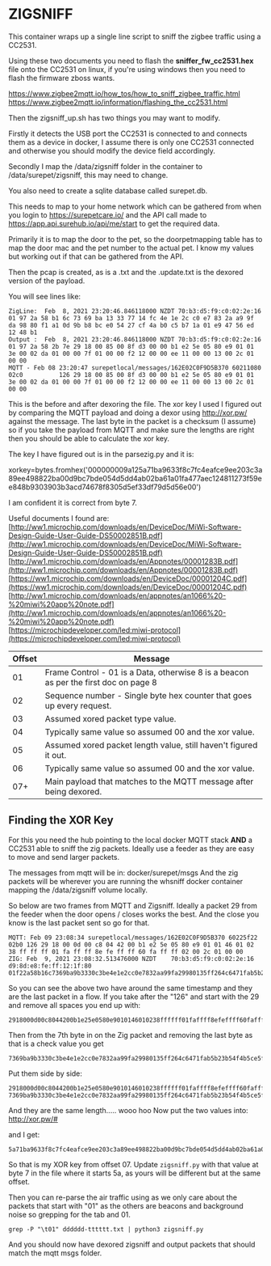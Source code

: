 # ZIGSNIFF

This container wraps up a single line script to sniff the zigbee traffic using a CC2531.

Using these two documents you need to flash the **sniffer_fw_cc2531.hex** file onto the CC2531 on linux, if you're using windows then you need to flash the firmware zboss wants.

https://www.zigbee2mqtt.io/how_tos/how_to_sniff_zigbee_traffic.html
https://www.zigbee2mqtt.io/information/flashing_the_cc2531.html

Then the zigsniff_up.sh has two things you may want to modify.

Firstly it detects the USB port the CC2531 is connected to and connects them as a device in docker, I assume there is only one CC2531 connected and otherwise you should modify the device field accordingly.

Secondly I map the /data/zigsniff folder in the container to /data/surepet/zigsniff, this may need to change.

You also need to create a sqlite database called surepet.db.

This needs to map to your home network which can be gathered from when you login to https://surepetcare.io/ and the API call made to https://app.api.surehub.io/api/me/start to get the required data.

Primarily it is to map the door to the pet, so the doorpetmapping table has to map the door mac and the pet number to the actual pet. I know my values but working out if that can be gathered from the API.

Then the pcap is created, as is a .txt and the .update.txt is the dexored version of the payload.

You will see lines like:
```
ZigLine:  Feb  8, 2021 23:20:46.846118000 NZDT 70:b3:d5:f9:c0:02:2e:16 01 97 2a 58 b1 6c 73 69 ba 13 33 77 14 fc 4e 1e 2c c0 e7 83 2a a9 9f da 98 80 f1 a1 0d 9b b8 bc e0 54 27 cf 4a b0 c5 b7 1a 01 e9 47 56 ed 12 48 b1
Output :  Feb  8, 2021 23:20:46.846118000 NZDT 70:b3:d5:f9:c0:02:2e:16 01 97 2a 58 2b 7e 29 18 00 85 00 8f d3 00 00 b1 e2 5e 05 80 e9 01 01 3e 00 02 da 01 00 00 7f 01 00 00 f2 12 00 00 ee 11 00 00 13 00 2c 01 00 00
MQTT - Feb 08 23:20:47 surepetlocal/messages/162E02C0F9D5B370 60211080 02c0          126 29 18 00 85 00 8f d3 00 00 b1 e2 5e 05 80 e9 01 01 3e 00 02 da 01 00 00 7f 01 00 00 f2 12 00 00 ee 11 00 00 13 00 2c 01 00 00
```
This is the before and after dexoring the file.
The xor key I used I figured out by comparing the MQTT payload and doing a dexor using http://xor.pw/ against the message.
The last byte in the packet is a checksum (I assume) so if you take the payload from MQTT and make sure the lengths are right then you should be able to calculate the xor key.

The key I have figured out is in the parsezig.py and it is:

xorkey=bytes.fromhex('000000009a125a71ba9633f8c7fc4eafce9ee203c3a89ee498822ba00d9bc7bde054d5dd4ab02ba61a01fa477aec124811273f59ee848b9303903b3acd74678f8305d5ef33df79d5d56e00')

I am confident it is correct from byte 7.

Useful documents I found are:
[http://ww1.microchip.com/downloads/en/DeviceDoc/MiWi-Software-Design-Guide-User-Guide-DS50002851B.pdf](http://ww1.microchip.com/downloads/en/DeviceDoc/MiWi-Software-Design-Guide-User-Guide-DS50002851B.pdf)  
[http://ww1.microchip.com/downloads/en/Appnotes/00001283B.pdf](http://ww1.microchip.com/downloads/en/Appnotes/00001283B.pdf)  
[https://ww1.microchip.com/downloads/en/DeviceDoc/00001204C.pdf](https://ww1.microchip.com/downloads/en/DeviceDoc/00001204C.pdf)  
[http://ww1.microchip.com/downloads/en/appnotes/an1066%20-%20miwi%20app%20note.pdf](http://ww1.microchip.com/downloads/en/appnotes/an1066%20-%20miwi%20app%20note.pdf)  
[https://microchipdeveloper.com/led:miwi-protocol](https://microchipdeveloper.com/led:miwi-protocol)

| Offset | Message |
|-|-|
|01| Frame Control - 01 is a Data, otherwise 8 is a beacon as per the first doc on page 8
|02| Sequence number - Single byte hex counter that goes up every request.
|03| Assumed xored packet type value.
|04| Typically same value so assumed 00 and the xor value.
|05| Assumed xored packet length value, still haven't figured it out.
|06| Typically same value so assumed 00 and the xor value.
|07+| Main payload that matches to the MQTT message after being dexored.


## Finding the XOR Key

For this you need the hub pointing to the local docker MQTT stack **AND** a CC2531 able to sniff the zig packets. Ideally use a feeder as they are easy to move and send larger packets. 

The messages from mqtt will be in: docker/surepet/msgs
And the zig packets will be wherever you are running the whsniff docker container mapping the /data/zigsniff volume locally.

So below are two frames from MQTT and Zigsniff. Ideally a packet 29 from the feeder when the door opens / closes works the best. And the close you know is the last packet sent so go for that.

```
MQTT: Feb 09 23:08:34 surepetlocal/messages/162E02C0F9D5B370 60225f22 02b0 126 29 18 00 0d 00 c8 04 42 00 b1 e2 5e 05 80 e9 01 01 46 01 02 38 ff ff ff 01 fa ff ff 8e fe ff ff 60 fa ff ff 02 00 2c 01 00 00
ZIG: Feb  9, 2021 23:08:32.513476000 NZDT    70:b3:d5:f9:c0:02:2e:16 d9:8d:e8:fe:ff:12:1f:80 01f22a58b16c7369ba9b3330c3be4e1e2cc0e7832aa99fa29980135ff264c6471fab5b23b54f4b5ce5fef84756ed1248ef
```

So you can see the above two have around the same  timestamp and they are the last packet in a flow.
If you take after the "126" and start with the 29 and remove all spaces you end up with:
```
2918000d00c8044200b1e25e0580e9010146010238ffffff01faffff8efeffff60faffff02002c010000
```
Then from the 7th byte in on the Zig packet and removing the last byte as that is a check value you get
```
7369ba9b3330c3be4e1e2cc0e7832aa99fa29980135ff264c6471fab5b23b54f4b5ce5fef84756ed1248
```

Put them side by side:
```
2918000d00c8044200b1e25e0580e9010146010238ffffff01faffff8efeffff60faffff02002c010000
7369ba9b3330c3be4e1e2cc0e7832aa99fa29980135ff264c6471fab5b23b54f4b5ce5fef84756ed1248
```
And they are the same length..... wooo hoo
Now put the two values into:
http://xor.pw/#

and I get:
```
5a71ba9633f8c7fc4eafce9ee203c3a89ee498822ba00d9bc7bde054d5dd4ab02ba61a01fa477aec1248
```
So that is my XOR key from offset 07. Update `zigsniff.py` with that value at byte 7 in the file where it starts 5a, as yours will be different but at the same offset.

Then you can re-parse the air traffic using as we only care about the packets that start with "01" as the others are beacons and background noise so grepping for the tab and 01.

```
grep -P "\t01" dddddd-tttttt.txt | python3 zigsniff.py 
```

And you should now have dexored zigsniff and output packets that should match the mqtt msgs folder.